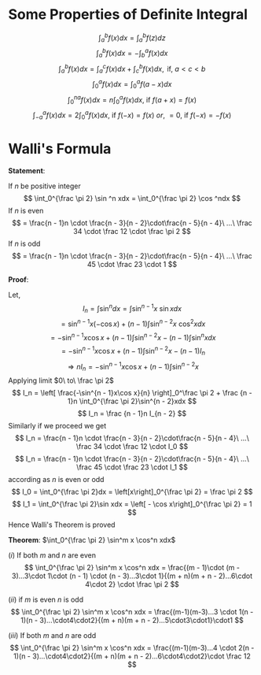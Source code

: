 
# Some Properties of Definite Integral

$$
\int_a^b f(x)dx = \int_a^bf(z)dz
$$
$$
\int_a^bf(x)dx = -\int_b^af(x)dx
$$
$$
\int_a^bf(x)dx = \int_a^cf(x)dx + \int_c^bf(x)dx, \text{ if},\ a < c < b
$$
$$
\int_0^af(x)dx = \int_0^af(a - x)dx
$$
$$
\int_0^{na} f(x)dx = n\int_0^af(x)dx,\ \text{if}\ f(a + x) = f(x)
$$
$$
\int_{-a}^af(x)dx = 2\int_0^af(x)dx,\ \text{if}\ f(-x) = f(x)\ or,\ = 0,\ \text{if}\ f(-x) = -f(x)
$$


# Walli's Formula

**Statement**:

If $n$ be positive integer
$$
\int_0^{\frac \pi 2} \sin ^n xdx = \int_0^{\frac \pi 2} \cos ^ndx 
$$
If $n$ is even
$$
= \frac{n - 1}n \cdot \frac{n - 3}{n - 2}\cdot\frac{n - 5}{n - 4}\ ...\ \frac 34 \cdot \frac 12 \cdot \frac \pi 2
$$
If $n$ is odd
$$
= \frac{n - 1}n \cdot \frac{n - 3}{n - 2}\cdot\frac{n - 5}{n - 4}\ ...\ \frac 45 \cdot \frac 23 \cdot 1
$$

**Proof**:

Let,
$$
I_n = \int \sin ^n dx = \int \sin ^{n - 1}x\ \sin xdx
$$
$$
= \sin ^{n - 1}x(-\cos x) + (n - 1)\int \sin^{n - 2}x\ \cos^2xdx
$$
$$
= -\sin^{n - 1}x\cos x + (n - 1)\int \sin^{n - 2}x - (n - 1) \int \sin^nxdx
$$
$$
= -\sin^{n - 1}x\cos x + (n - 1)\int \sin^{n - 2}x - (n - 1)I_n
$$
$$
\Rightarrow nI_n = -\sin^{n - 1}x\cos x + (n - 1)\int \sin^{n - 2}x
$$
Applying limit $0\ to\ \frac \pi 2$
$$
I_n = \left[ \frac{-\sin^{n - 1}x\cos x}{n} \right]_0^\frac \pi 2 + \frac {n - 1}n \int_0^{\frac \pi 2}\sin^{n - 2}xdx
$$
$$
I_n = \frac {n - 1}n I_{n - 2}
$$
Similarly if we proceed we get
$$
I_n = \frac{n - 1}n \cdot \frac{n - 3}{n - 2}\cdot\frac{n - 5}{n - 4}\ ...\ \frac 34 \cdot \frac 12 \cdot I_0
$$
$$
I_n = \frac{n - 1}n \cdot \frac{n - 3}{n - 2}\cdot\frac{n - 5}{n - 4}\ ...\ \frac 45 \cdot \frac 23 \cdot I_1
$$
according as $n$ is even or odd
$$
I_0 = \int_0^{\frac \pi 2}dx = \left[x\right]_0^{\frac \pi 2} = \frac \pi 2
$$
$$
I_1 = \int_0^{\frac \pi 2}\sin xdx = \left[ - \cos x\right]_0^{\frac \pi 2} = 1
$$
Hence Walli's Theorem is proved

**Theorem**: $\int_0^{\frac \pi 2} \sin^m x \cos^n xdx$ 

$(i)$ If both $m$ and $n$ are even
$$
\int_0^{\frac \pi 2} \sin^m x \cos^n xdx = \frac{(m - 1)\cdot (m - 3)...3\cdot 1\cdot (n - 1) \cdot (n - 3)...3\cdot 1}{(m + n)(m + n - 2)...6\cdot 4\cdot 2} \cdot \frac \pi 2
$$

$(ii)$ if $m$ is even $n$ is odd
$$
\int_0^{\frac \pi 2} \sin^m x \cos^n xdx = \frac{(m-1)(m-3)...3 \cdot 1(n - 1)(n - 3)...\cdot4\cdot2}{(m + n)(m + n - 2)...5\cdot3\cdot1}\cdot1
$$

$(iii)$ If both $m$ and $n$ are odd
$$
\int_0^{\frac \pi 2} \sin^m x \cos^n xdx = \frac{(m-1)(m-3)...4 \cdot 2(n - 1)(n - 3)...\cdot4\cdot2}{(m + n)(m + n - 2)...6\cdot4\cdot2}\cdot \frac 12
$$
